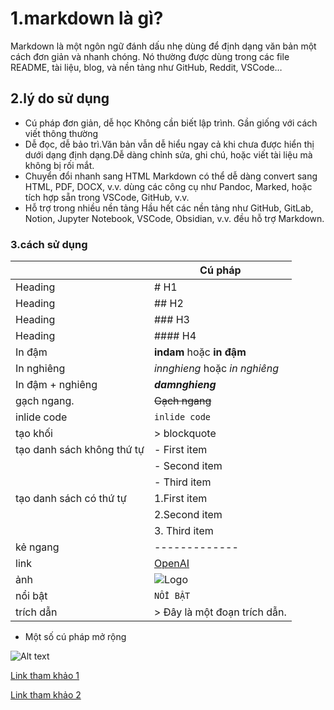 # 1.markdown là gì?
Markdown là một ngôn ngữ đánh dấu nhẹ dùng để định dạng văn bản một cách đơn giản và nhanh chóng. Nó thường được dùng trong các file README, tài liệu, blog, và nền tảng như GitHub, Reddit, VSCode…
## 2.lý do sử dụng
 - Cú pháp đơn giản, dễ học
Không cần biết lập trình. Gần giống với cách viết thông thường 
 - Dễ đọc, dễ bảo trì.Văn bản vẫn dễ hiểu ngay cả khi chưa được hiển thị dưới dạng định dạng.Dễ dàng chỉnh sửa, ghi chú, hoặc viết tài liệu mà không bị rối mắt.
 - Chuyển đổi nhanh sang HTML
Markdown có thể dễ dàng convert sang HTML, PDF, DOCX, v.v. dùng các công cụ như Pandoc, Marked, hoặc tích hợp sẵn trong VSCode, GitHub, v.v.
 - Hỗ trợ trong nhiều nền tảng
Hầu hết các nền tảng như GitHub, GitLab, Notion, Jupyter Notebook, VSCode, Obsidian, v.v. đều hỗ trợ Markdown.
### 3.cách sử dụng
|                 |Cú pháp       |
|-----------------|--------------|
| Heading         | # H1         |
| Heading         | ## H2        |
| Heading         | ### H3       |
| Heading         | #### H4      |
| In đậm          | **indam** hoặc __in đậm__  |
| In nghiêng      | *innghieng* hoặc _in nghiêng_ |
| In đậm + nghiêng| ***damnghieng***|
| gạch ngang.     |~~Gạch ngang~~|
| inlide code     | `inlide code`|
| tạo khối        | > blockquote |
| tạo danh sách không thứ tự  |- First item |
|                 |- Second item|
|                 |- Third item |
| tạo danh sách có thứ tự|1.First item|
|                 |2.Second item|
|                 |3. Third item|
| kẻ ngang        |------------- |
| link            |[OpenAI](https://www.openai.com)|
| ảnh             |![Logo](https://upload.wikimedia.org/wikipedia/commons/4/4f/Iconic_image.png)|
| nổi bật         |``` NỔI BẬT ``` |
| trích dẫn|> Đây là một đoạn trích dẫn.|
- Một số cú pháp mở rộng


![Alt text](../imgs/cuphapkhac.png)


[Link tham khảo 1 ](https://www.markdownguide.org/cheat-sheet/)

[Link tham khảo 2 ](https://topdev.vn/blog/markdown-la-gi-cach-su-dung-markdown/#dung-cho-chen-image)



 



